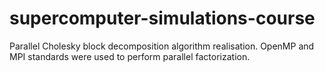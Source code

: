 # supercomputer-simulations-course
Parallel Cholesky block decomposition algorithm realisation. OpenMP and MPI standards were used to perform parallel factorization.
